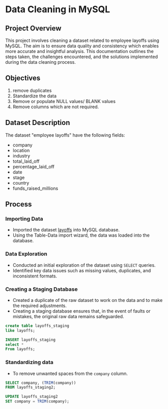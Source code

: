 # Data Cleaning in MySQL

## Project Overview
This project involves cleaning a dataset related to employee layoffs using MySQL. The aim is to ensure data quality and consistency which enables more accurate and insightful analysis. This documentation outlines the steps taken, the challenges encountered, and the solutions implemented during the data cleaning process.

## Objectives
1) remove duplicates
2) Standardize the data
3) Remove or populate NULL values/ BLANK values
4) Remove columns which are not required.

## Dataset Description
The dataset "employee layoffs" have the following fields:
- company
- location
- industry
- total_laid_off
- percentage_laid_off
- date
- stage
- country
- funds_raised_millions

## Process
### Importing Data
- Imported the dataset [layoffs](https://github.com/alnmrts02/Data-Cleaning-Project-MySQL-/blob/main/layoffs.csv) into MySQL database.
- Using the Table-Data import wizard, the data was loaded into the database.

### Data Exploration
- Conducted an initial exploration of the dataset using `SELECT` queries.
- Identified key data issues such as missing values, duplicates, and inconsistent formats.

### Creating a Staging Database
- Created a duplicate of the raw dataset to work on the data and to make the required adjustments.
- Creating a staging database ensures that, in the event of faults or mistakes, the original raw data remains safeguarded.
```sql
create table layoffs_staging   
like layoffs;

INSERT layoffs_staging
select *
From layoffs;
```
### Standardizing data
- To remove unwanted spaces from the `company` column.
```sql
SELECT company, (TRIM(company))
FROM layoffs_staging2;

UPDATE layoffs_staging2
SET company = TRIM(company);
```
















